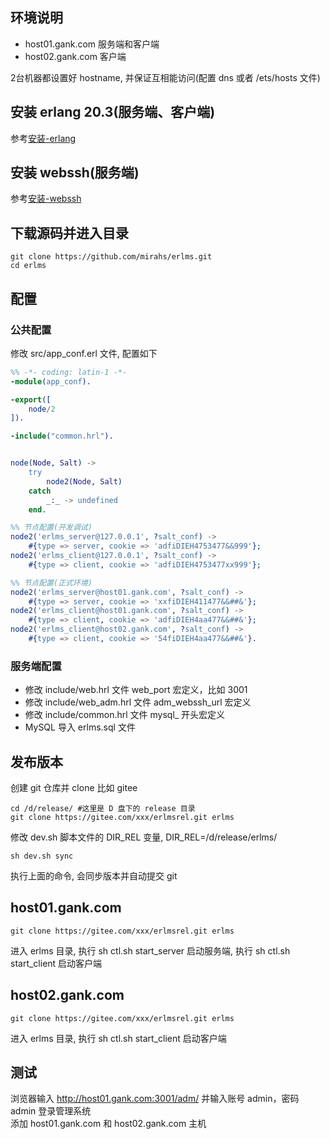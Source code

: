 ## 环境说明
- host01.gank.com 服务端和客户端  
- host02.gank.com 客户端

2台机器都设置好 hostname, 并保证互相能访问(配置 dns 或者 /ets/hosts 文件)

## 安装 erlang 20.3(服务端、客户端)
参考[安装-erlang](安装-erlang.md)

## 安装 webssh(服务端)
参考[安装-webssh](安装-webssh.md)

## 下载源码并进入目录
```shell
git clone https://github.com/mirahs/erlms.git
cd erlms
```

## 配置
### 公共配置
修改 src/app_conf.erl 文件, 配置如下
```erlang
%% -*- coding: latin-1 -*-
-module(app_conf).

-export([
    node/2
]).

-include("common.hrl").


node(Node, Salt) ->
    try
        node2(Node, Salt)
    catch
        _:_ -> undefined
    end.

%% 节点配置(开发调试)
node2('erlms_server@127.0.0.1', ?salt_conf) ->
    #{type => server, cookie => 'adfiDIEH4753477&&999'};
node2('erlms_client@127.0.0.1', ?salt_conf) ->
    #{type => client, cookie => 'adfiDIEH4753477xx999'};

%% 节点配置(正式环境)
node2('erlms_server@host01.gank.com', ?salt_conf) ->
    #{type => server, cookie => 'xxfiDIEH411477&&##&'};
node2('erlms_client@host01.gank.com', ?salt_conf) ->
    #{type => client, cookie => 'adfiDIEH4aa477&&##&'};
node2('erlms_client@host02.gank.com', ?salt_conf) ->
    #{type => client, cookie => '54fiDIEH4aa477&&##&'}.
```

### 服务端配置
- 修改 include/web.hrl 文件 web_port 宏定义，比如 3001
- 修改 include/web_adm.hrl 文件 adm_webssh_url 宏定义  
- 修改 include/common.hrl 文件 mysql_ 开头宏定义
- MySQL 导入 erlms.sql 文件

## 发布版本
创建 git 仓库并 clone 比如 gitee
```shell
cd /d/release/ #这里是 D 盘下的 release 目录
git clone https://gitee.com/xxx/erlmsrel.git erlms
```
修改 dev.sh 脚本文件的 DIR_REL 变量, DIR_REL=/d/release/erlms/
```shell
sh dev.sh sync
```
执行上面的命令, 会同步版本并自动提交 git

## host01.gank.com
```shell
git clone https://gitee.com/xxx/erlmsrel.git erlms
```
进入 erlms 目录, 执行 sh ctl.sh start_server 启动服务端, 执行 sh ctl.sh start_client 启动客户端

## host02.gank.com
```shell
git clone https://gitee.com/xxx/erlmsrel.git erlms
```
进入 erlms 目录, 执行 sh ctl.sh start_client 启动客户端

## 测试
浏览器输入 http://host01.gank.com:3001/adm/ 并输入账号 admin，密码 admin 登录管理系统  
添加 host01.gank.com 和 host02.gank.com 主机

